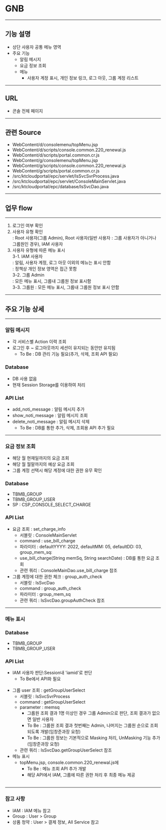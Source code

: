 # GNB

___

## 기능 설명

- 상단 사용자 공통 메뉴 영역
- 주요 기능
  - 알림 메시지
  - 요금 정보 조회  
  - 메뉴
    - 사용자 계정 표시, 개인 정보 링크, 로그 아웃, 그룹 계정 리스트

___
## URL
- 콘솔 전체 페이지

___
## 관련 Source
- WebContent/d/consolemenu/topMenu.jsp
- WebContent/d/scripts/console.common.220_renewal.js
- WebContent/d/scripts/portal.common.cr.js
- WebContent/g/consolemenu/topMenu.jsp
- WebContent/g/scripts/console.common.220_renewal.js
- WebContent/g/scripts/portal.common.cr.js
- /src/ktcloudportal/epc/servlet/IsSvcSvrProcess.java
- /src/ktcloudportal/epc/servlet/ConsoleMainServlet.java  
- /src/ktcloudportal/epc/database/IsSvcDao.java  
___
## 업무 flow
___
1. 로그인 여부 확인
2. 사용자 유형 확인<br>
: Root 사용자(그룹 Admin), Root 사용자(일반 사용자 : 그룹 사용자가 아니거나 그룹원인 경우), IAM 사용자<br>
3. 사용자 유형에 따른 메뉴 표시<br>
3-1. IAM 사용자<br>
: 알림, 사용자 계정, 로그 아웃 이외의 메뉴는 표시 안함<br>
: 정책상 개인 정보 영역은 접근 못함<br>
3-2. 그룹 Admin<br>
: 모든 메뉴 표시, 그룹내 그룹원 정보 표시함<br>
3-3. 그룹원
: 모든 메뉴 표시, 그룹내 그룹원 정보 표시 안함<br>

___
## 주요 기능 상세
___
### 알림 메시지
- 각 서비스별 Action 이력 조회
- 로그인 후 ~ 로그아웃까지 세션이 유지되는 동안만 유지됨
  - To Be : DB 관리 기능 필요(추가, 삭제, 조회 API 필요)
  
### Database
- DB 사용 없음
- 현재 Session Storage를 이용하여 처리
### API List
- add_noti_message : 알림 메시지 추가
- show_noti_message : 알림 메시지 조회
- delete_noti_message : 알림 메시지 삭제
	- To Be : DB를 통한 추가, 삭제, 조회용 API 추가 필요 

___
### 요금 정보 조회
- 해당 월 현재일까지의 요금 조회
- 해당 월 월말까지의 예상 요금 조회
- 그룹 계정 선택시 해당 계정에 대한 권한 유무 확인
### Database
- TBMB_GROUP
- TBMB_GROUP_USER
- SP : CSP_CONSOLE_SELECT_CHARGE
### API List  
- 요금 조회 : set_charge_info
  - 서블릿 : ConsoleMainServlet
  - command : use_bill_charge 
  - 파라미터 : defaultYYYY: 2022, defaultMM: 05, defaultDD: 03, group_mem_sq:  
  - use_bill_charge(String memSq, String searchDate) : DB를 통한 요금 조회<br>
  - 관련 쿼리 : ConsoleMainDao.use_bill_charge 참조
- 그룹 계정에 대한 권한 체크 : group_auth_check  
  - 서블릿 : IsSvcDao
  - command : group_auth_check 
  - 파라미터 : group_mem_sq
  - 관련 쿼리 : IsSvcDao.groupAuthCheck 참조

___
### 메뉴 표시

### Database
- TBMB_GROUP
- TBMB_GROUP_USER


### API List
- IAM 사용자 판단:Session내 'iamid'로 판단
  - To Be에서 API화 필요<br><br>
- 그룹 user 조회 : getGroupUserSelect
  - 서블릿 : IsSvcSvrProcess
  - command : getGroupUserSelect
  - parameter : memsq
    - 그룹원 조회 결과 1명 이상인 경우 그룹 Admin으로 판단, 조회 결과가 없으면 일반 사용자<br>
	- To Be : 그룹원 조회 결과 첫번째는 Admin, 나머지는 그룹원 순으로 조회 되도록 개발(임창준과장 요청)<br>
	- To Be : 그룹원 정보는 기본적으로 Masking 처리, UnMasking 기능 추가(임창준과장 요청)<br>
  - 관련 쿼리 : IsSvcDao.getGroupUserSelect 참조
- 메뉴 표시
  - topMenu.jsp, console.common.220_renewal.js에 
	- To Be : 메뉴 조회 API 추가 개발
	- 해당 API에서 IAM, 그룹에 따른 권한 처리 후 최종 메뉴 제공<br><br>
___
### 참고 사항
- IAM : IAM 메뉴 참고
- Group : User > Group
- 상품 청약 : User > 결제 정보, All Service 참고